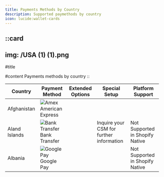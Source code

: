 ```yaml
---
title: Payments Methods by Country
description: Supported paymethods by country
icon: lucide:wallet-cards
---
```


::card
---
img: /USA (1) (1).png
---
#title

#content
Payments methods by country
::


<div class="overflow-x-auto rounded-xl border border-neutral-300 dark:border-neutral-700 bg-white dark:bg-neutral-900 p-4">
  <table class="min-w-full text-sm text-left text-neutral-700 dark:text-neutral-300">
    <thead class="text-xs uppercase text-neutral-500 dark:text-neutral-400 border-b border-neutral-200 dark:border-neutral-700">
      <tr>
        <th scope="col" class="px-6 py-3">Country</th>
        <th scope="col" class="px-6 py-3">Payment Method</th>
        <th scope="col" class="px-6 py-3">Extended Options</th>
        <th scope="col" class="px-6 py-3">Special Setup</th>
        <th scope="col" class="px-6 py-3">Platform Support</th>
      </tr>
    </thead>
    <tbody>
      <!-- Row -->
      <tr class="bg-white dark:bg-neutral-900 border-b border-neutral-200 dark:border-neutral-700">
        <td class="px-6 py-4">Afghanistan</td>
        <td class="px-6 py-4 flex items-center gap-2">
          <img src="https://img.icons8.com/?size=100&id=ikzPviNiCGWG&format=png&color=000000" alt="Amex" class="h-5 w-5" />
          American Express
        </td>
        <td class="px-6 py-4"></td>
        <td class="px-6 py-4"></td>
        <td class="px-6 py-4"></td>
      </tr>
      <tr class="bg-white dark:bg-neutral-900 border-b border-neutral-200 dark:border-neutral-700">
        <td class="px-6 py-4">Aland Islands</td>
        <td class="px-6 py-4 flex items-center gap-2">
          <img src="https://img.icons8.com/?size=100&id=UmSeQlQobP2B&format=png&color=000000" alt="Bank Transfer" class="h-5 w-5" />
          Bank Transfer
        </td>
        <td class="px-6 py-4"></td>
        <td class="px-6 py-4">Inquire your CSM for further information</td>
        <td class="px-6 py-4">Not Supported in Shopify Native</td>
      </tr>
      <tr class="bg-white dark:bg-neutral-900 border-b border-neutral-200 dark:border-neutral-700">
        <td class="px-6 py-4">Albania</td>
        <td class="px-6 py-4 flex items-center gap-2">
          <img src="https://img.icons8.com/?size=100&id=17949&format=png&color=000000" alt="Google Pay" class="h-5 w-5" />
          Google Pay
        </td>
        <td class="px-6 py-4"></td>
        <td class="px-6 py-4"></td>
        <td class="px-6 py-4">Not Supported in Shopify Native</td>
      </tr>
      <!-- Add more rows below using same background classes -->
    </tbody>
  </table>
</div>

